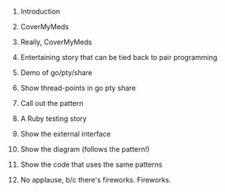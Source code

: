 1. Introduction
1. CoverMyMeds
1. Really, CoverMyMeds

1. Entertaining story that can be tied back to pair programming
1. Demo of go/pty/share
1. Show thread-points in go pty share
1. Call out the pattern

1. A Ruby testing story
1. Show the external interface
1. Show the diagram (follows the pattern!)
1. Show the code that uses the same patterns

1. No applause, b/c there's fireworks. Fireworks.
